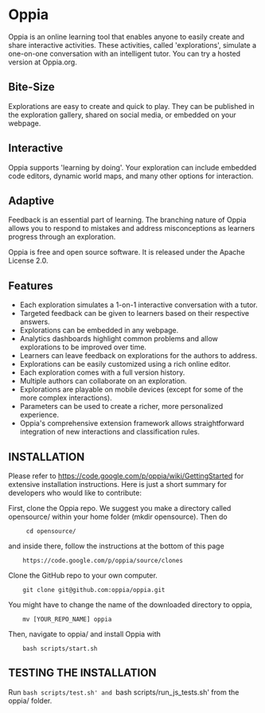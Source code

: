 # Oppia
Oppia is an online learning tool that enables anyone to easily create and share interactive activities. These activities, called 'explorations', simulate a one-on-one conversation with an intelligent tutor. You can try a hosted version at Oppia.org.

## Bite-Size
Explorations are easy to create and quick to play. They can be published in the exploration gallery, shared on social media, or embedded on your webpage.

## Interactive
Oppia supports 'learning by doing'. Your exploration can include embedded code editors, dynamic world maps, and many other options for interaction.

## Adaptive
Feedback is an essential part of learning. The branching nature of Oppia allows you to respond to mistakes and address misconceptions as learners progress through an exploration.

Oppia is free and open source software. It is released under the Apache License 2.0.


## Features
* Each exploration simulates a 1-on-1 interactive conversation with a tutor.
* Targeted feedback can be given to learners based on their respective answers.
* Explorations can be embedded in any webpage.
* Analytics dashboards highlight common problems and allow explorations to be improved over time.
* Learners can leave feedback on explorations for the authors to address.
* Explorations can be easily customized using a rich online editor.
* Each exploration comes with a full version history.
* Multiple authors can collaborate on an exploration.
* Explorations are playable on mobile devices (except for some of the more complex interactions).
* Parameters can be used to create a richer, more personalized experience.
* Oppia's comprehensive extension framework allows straightforward integration of new interactions and classification rules.

## INSTALLATION

Please refer to https://code.google.com/p/oppia/wiki/GettingStarted for extensive installation instructions. Here is just a short summary for developers who would like to contribute:

First, clone the Oppia repo. We suggest you make a directory called opensource/ within your home folder (mkdir opensource). Then do

```
     cd opensource/
```

and inside there, follow the instructions at the bottom of this page

```
    https://code.google.com/p/oppia/source/clones
```

Clone the GitHub repo to your own computer.

```
    git clone git@github.com:oppia/oppia.git
```

You might have to change the name of the downloaded directory to oppia,

```
    mv [YOUR_REPO_NAME] oppia
```

Then, navigate to oppia/ and install Oppia with

```
    bash scripts/start.sh
```

## TESTING THE INSTALLATION

Run `bash scripts/test.sh' and `bash scripts/run_js_tests.sh' from the oppia/ folder.
